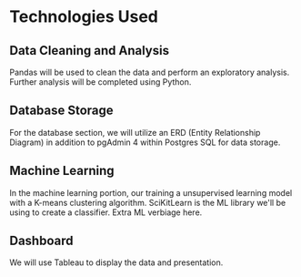 
# Technologies Used
## Data Cleaning and Analysis
Pandas will be used to clean the data and perform an exploratory analysis. Further analysis will be completed using Python.

## Database Storage
 For the database section, we will utilize an ERD (Entity Relationship Diagram) in addition to pgAdmin 4 within Postgres SQL for data storage.

## Machine Learning
In the machine learning portion, our training a unsupervised learning model with a K-means clustering algorithm.
SciKitLearn is the ML library we'll be using to create a classifier. Extra ML verbiage here.


## Dashboard
We will use Tableau to display the data and presentation.